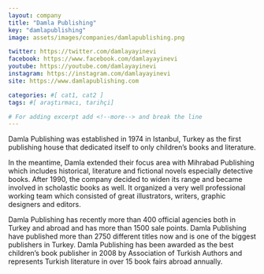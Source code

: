 ```yaml
---
layout: company
title: "Damla Publishing"
key: "damlapublishing"
image: assets/images/companies/damlapublishing.png

twitter: https://twitter.com/damlayayinevi
facebook: https://www.facebook.com/damlayayinevi
youtube: https://youtube.com/damlayayinevi
instagram: https://instagram.com/damlayayinevi
site: https://www.damlapublishing.com

categories: #[ cat1, cat2 ]
tags: #[ araştırmacı, tarihçi]

# For adding excerpt add <!--more--> and break the line
---
```

Damla Publishing was established in 1974 in Istanbul, Turkey as the first publishing house that dedicated itself to only children’s books and literature.

In the meantime, Damla extended their focus area with Mihrabad Publishing which includes historical, literature and fictional novels especially detective books. After 1990, the company decided to widen its range and became involved in scholastic books as well. It organized a very well professional working team which consisted of great illustrators, writers, graphic designers and editors.

Damla Publishing has recently more than 400 official agencies both in Turkey and abroad and has more than 1500 sale points. Damla Publishing have published more than 2750 different titles now and is one of the biggest publishers in Turkey. Damla Publishing has been awarded as the best children’s book publisher in 2008 by Association of Turkish Authors and represents Turkish literature in over 15 book fairs abroad annually.

 
<!--more-->